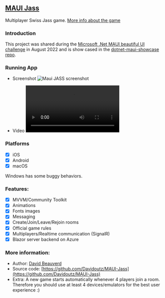 ## [MAUI Jass](https://github.com/Davidoutz/MAUI-Jass)
Multiplayer Swiss Jass game. [More info about the game](https://en.wikipedia.org/wiki/Jass#Schmaus)

### Introduction 
This project was shared during the [Microsoft .Net MAUI beautiful UI challenge](https://devblogs.microsoft.com/dotnet/announcing-dotnet-maui-beautiful-ui-challenge) in August 2022 and is show cased in the [dotnet-maui-showcase repo](https://github.com/jsuarezruiz/dotnet-maui-showcase#maui-jass).

### Running App
* Screenshot
![Maui JASS screenshot](https://github.com/Davidoutz/MAUI-Jass/blob/main/Demo/screenshot_3.png)

* Video
![Maui JASS video](https://github.com/Davidoutz/MAUI-Jass/blob/main/Demo/MauiJass-Demo.mp4)

### Platforms
- [x] iOS
- [X] Android
- [X] macOS

Windows has some buggy behaviors.

### Features:

- [X] MVVM/Community Toolkit
- [X] Animations
- [X] Fonts images
- [X] Messaging
- [X] Create/Join/Leave/Rejoin rooms
- [X] Official game rules
- [X] Multiplayers/Realtime communication (SignalR)
- [X] Blazor server backend on Azure 

### More information:
- Author: [David Beauverd](https://github.com/Davidoutz)
- Source code: [https://github.com/Davidoutz/MAUI-Jass](https://github.com/Davidoutz/MAUI-Jass)
- Extra: A new game starts automatically whenever 4 players join a room. Therefore you should use at least 4 devices/emulators for the best user experience :)
